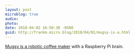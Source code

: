 ```yaml
---
layout: post
microblog: true
audio: 
photo: 
date: 2018-04-02 16:50:30 -0500
guid: http://frankm.micro.blog/2018/04/02/mugsy-is-a.html
---
```

[Mugsy is a robotic coffee maker](https://www.kickstarter.com/projects/413243358/mugsy-the-open-source-robotic-coffee-maker) with a Raspberry Pi brain. 
